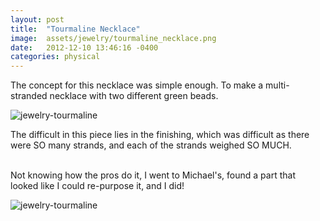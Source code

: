 ```yaml
---
layout: post
title:  "Tourmaline Necklace"
image:	assets/jewelry/tourmaline_necklace.png
date:   2012-12-10 13:46:16 -0400
categories: physical
---
```

The concept for this necklace was simple enough. To make a multi-stranded necklace with two different green beads. 


![jewelry-tourmaline](/assets/jewelry/tourmaline_necklace.png)

The difficult in this piece lies in the finishing, which was difficult as there were SO many strands, and each of the strands weighed SO MUCH. 
<br><br>

Not knowing how the pros do it, I went to Michael's, found a part that looked like I could re-purpose it, and I did!

![jewelry-tourmaline](/assets/jewelry/tourmaline_necklace_closeup.png)